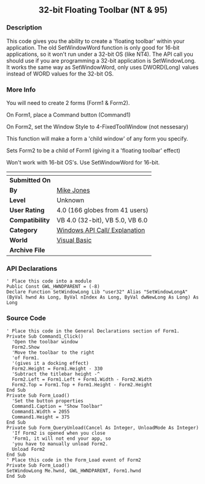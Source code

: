 ﻿<div align="center">

## 32\-bit Floating Toolbar \(NT & 95\)


</div>

### Description

This code gives you the ability to create a 'floating toolbar' within your application. The old SetWindowWord function is only good for 16-bit applications, so it won't run under a 32-bit OS (like NT4). The API call you should use if you are programming a 32-bit application is SetWindowLong. It works the same way as SetWindowWord, only uses DWORD(Long) values instead of WORD values for the 32-bit OS.
 
### More Info
 
You will need to create 2 forms (Form1 & Form2).

On Form1, place a Command button (Command1)

On Form2, set the Window Style to 4-FixedToolWindow (not nessesary)

This function will make a form a 'child window' of any form you specify.

Sets Form2 to be a child of Form1 (giving it a 'floating toolbar' effect)

Won't work with 16-bit OS's. Use SetWindowWord for 16-bit.


<span>             |<span>
---                |---
**Submitted On**   |
**By**             |[Mike Jones](https://github.com/Planet-Source-Code/PSCIndex/blob/master/ByAuthor/mike-jones.md)
**Level**          |Unknown
**User Rating**    |4.0 (166 globes from 41 users)
**Compatibility**  |VB 4\.0 \(32\-bit\), VB 5\.0, VB 6\.0
**Category**       |[Windows API Call/ Explanation](https://github.com/Planet-Source-Code/PSCIndex/blob/master/ByCategory/windows-api-call-explanation__1-39.md)
**World**          |[Visual Basic](https://github.com/Planet-Source-Code/PSCIndex/blob/master/ByWorld/visual-basic.md)
**Archive File**   |[](https://github.com/Planet-Source-Code/mike-jones-32-bit-floating-toolbar-nt-95__1-1146/archive/master.zip)

### API Declarations

```
' Place this code into a module
Public Const GWL_HWNDPARENT = (-8)
Declare Function SetWindowLong Lib "user32" Alias "SetWindowLongA" (ByVal hwnd As Long, ByVal nIndex As Long, ByVal dwNewLong As Long) As Long
```


### Source Code

```
' Place this code in the General Declarations section of Form1.
Private Sub Command1_Click()
  'Open the toolbar window
  Form2.Show
  'Move the toolbar to the right
  'of Form1.
  '(gives it a docking effect)
  Form2.Height = Form1.Height - 330
  'Subtract the titlebar height -^
  Form2.Left = Form1.Left + Form1.Width - Form2.Width
  Form2.Top = Form1.Top + Form1.Height - Form2.Height
End Sub
Private Sub Form_Load()
  'Set the button properties
  Command1.Caption = "Show Toolbar"
  Command1.Width = 2055
  Command1.Height = 375
End Sub
Private Sub Form_QueryUnload(Cancel As Integer, UnloadMode As Integer)
  'If Form2 is opened when you close
  'Form1, it will not end your app, so
  'you have to manually unload Form2.
  Unload Form2
End Sub
' Place this code in the Form_Load event of Form2
Private Sub Form_Load()
SetWindowLong Me.hwnd, GWL_HWNDPARENT, Form1.hwnd
End Sub
```

